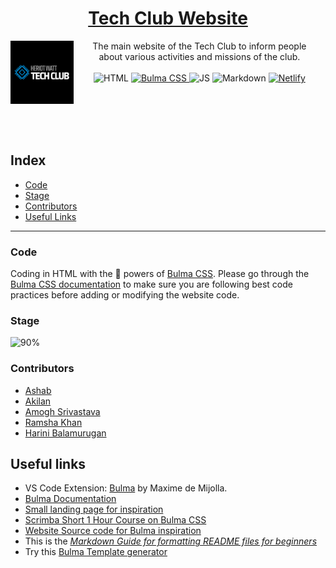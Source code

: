 <div align="center">

# [Tech Club Website](https://hwtech.club)

<img align="left" src="static\assets\CBLogo.png" width="20%">

The main website of the Tech Club to inform people<br>
about various activities and missions of the club.
<br>
<br>
<img alt="HTML" title="HyperText Markup Language" src="https://img.shields.io/badge/HTML-informational?style=flat-sqaure&logo=html5&logoColor=white&color=E34F26">
<a href="https://bulma.io/documentation">
    <img alt="Bulma CSS" title="Modern CSS Framework" src="https://img.shields.io/badge/Bulma%20CSS-informational?style=flat-sqaure&logo=bulma&logoColor=white&color=00D1B2">
</a>
<img alt="JS" title="JavaScript" src="https://img.shields.io/badge/JavaScript-informational?style=flat-sqaure&logo=javascript&logoColor=black&color=F7DF1E">
<img alt="Markdown" title="Markup Language to format text" src="https://img.shields.io/badge/Markdown-informational?style=flat-sqaure&logo=markdown&logoColor=white&color=000000">
<a href="https://www.netlify.com/">
    <img alt="Netlify" title="Website Hosting" src="https://img.shields.io/badge/Netlify-informational?style=flat-sqaure&logo=netlify&logoColor=white&color=00C7B7">
</a>
</div>
<br>
<br>
<br>
<br>

## Index
- [Code](#code)
- [Stage](#stage)
- [Contributors](#contributors)
- [Useful Links](#useful-links)

---

### Code
Coding in HTML with the :crystal_ball: powers of [Bulma CSS](https://bulma.io).
Please go through the [Bulma CSS documentation](https://bulma.io/documentation) to make sure you are following best code practices before adding or modifying the website code.

### Stage
![90%](https://progress-bar.dev/90)

### Contributors
- [Ashab](https://github.com/ashab272000)
- [Akilan](https://github.com/Akilan1999)
- [Amogh Srivastava](https://github.com/amoghsr)
- [Ramsha Khan](https://github.com/rk-92)
- [Harini Balamurugan](https://github.com/HariniBalamurugan)

## Useful links
* VS Code Extension: [Bulma](https://marketplace.visualstudio.com/items?itemName=demijollamaxime.bulma) by Maxime de Mijolla.
* [Bulma Documentation](https://bulma.io/documentation)
* [Small landing page for inspiration](https://www.youtube.com/watch?v=MGC9s4bZQ0Y&t=248s)
* [Scrimba Short 1 Hour Course on Bulma CSS](https://scrimba.com/g/gbulma)
* [Website Source code for Bulma inspiration](https://github.com/app-generator/bulmaplay)
* This is the *[Markdown Guide for formatting README files for beginners](https://www.markdownguide.org)*
* Try this [Bulma Template generator](https://bulma.dev)

